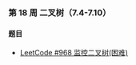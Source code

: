 ### 第 18 周 二叉树（7.4-7.10）

#### 题目

- [LeetCode #968 监控二叉树(困难)](https://leetcode.cn/problems/binary-tree-cameras/)


